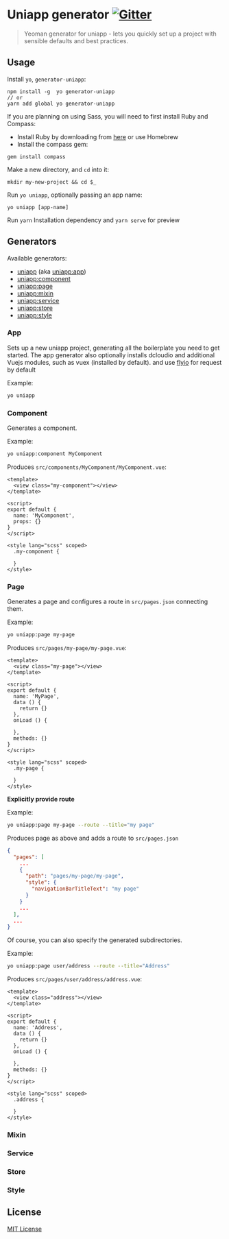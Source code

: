 # Uniapp generator [![Gitter](https://img.shields.io/badge/Gitter-Join_the_Yeoman_chat_%E2%86%92-00d06f.svg)](https://gitter.im/yeoman/yeoman)

> Yeoman generator for uniapp - lets you quickly set up a project with sensible defaults and best practices.

## Usage

Install `yo`, `generator-uniapp`:
```
npm install -g  yo generator-uniapp
// or
yarn add global yo generator-uniapp
```

If you are planning on using Sass, you will need to first install Ruby and Compass:
- Install Ruby by downloading from [here](http://rubyinstaller.org/downloads/) or use Homebrew
- Install the compass gem:
```
gem install compass
```

Make a new directory, and `cd` into it:
```
mkdir my-new-project && cd $_
```

Run `yo uniapp`, optionally passing an app name:
```
yo uniapp [app-name]
```

Run `yarn` Installation dependency  and `yarn serve` for preview


## Generators

Available generators:

* [uniapp](#app) (aka [uniapp:app](#app))
* [uniapp:component](#component)
* [uniapp:page](#page)
* [uniapp:mixin](#mixin)
* [uniapp:service](#service)
* [uniapp:store](#store)
* [uniapp:style](#style)

### App
Sets up a new uniapp project, generating all the boilerplate you need to get started. The app generator also optionally installs dcloudio and additional Vuejs modules, such as vuex (installed by default). and use [flyio](https://github.com/wendux/fly) for request by default

Example:
```bash
yo uniapp
```

### Component
Generates a component.

Example:
```bash
yo uniapp:component MyComponent
```

Produces `src/components/MyComponent/MyComponent.vue`:
```vue
<template>
  <view class="my-component"></view>
</template>

<script>
export default {
  name: 'MyComponent',
  props: {}
}
</script>

<style lang="scss" scoped>
  .my-component {

  }
</style>
```

### Page
Generates a page and configures a route in `src/pages.json` connecting them.

Example:
```bash
yo uniapp:page my-page
```
Produces `src/pages/my-page/my-page.vue`:
```vue
<template>
  <view class="my-page"></view>
</template>

<script>
export default {
  name: 'MyPage',
  data () {
    return {}
  },
  onLoad () {

  },
  methods: {}
}
</script>

<style lang="scss" scoped>
  .my-page {

  }
</style>
```
**Explicitly provide route**

Example:
```bash
yo uniapp:page my-page --route --title="my page"
```

Produces page as above and adds a route to `src/pages.json`
```json
{
  "pages": [
    ...
    {
      "path": "pages/my-page/my-page",
      "style": {
        "navigationBarTitleText": "my page"
      }
    } 
    ...
  ],
  ...
}
```

Of course, you can also specify the generated subdirectories.

Example:
```bash
yo uniapp:page user/address --route --title="Address"
```

Produces `src/pages/user/address/address.vue`:
```vue
<template>
  <view class="address"></view>
</template>

<script>
export default {
  name: 'Address',
  data () {
    return {}
  },
  onLoad () {

  },
  methods: {}
}
</script>

<style lang="scss" scoped>
  .address {

  }
</style>
```

### Mixin

### Service

### Store

### Style

## License

[MIT License](http://opensource.org/licenses/bsd-license.php)

